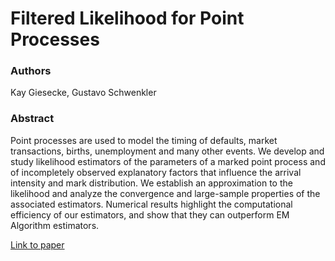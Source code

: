 # Filtered Likelihood for Point Processes
### Authors
Kay Giesecke, Gustavo Schwenkler
### Abstract
Point processes are used to model the timing of defaults, market transactions, births, unemployment and many other events. We develop and study likelihood estimators of the parameters of a marked point process and of incompletely observed explanatory factors that influence the arrival intensity and mark distribution. We establish an approximation to the likelihood and analyze the convergence and large-sample properties of the associated estimators. Numerical results highlight the computational efficiency of our estimators, and show that they can outperform EM Algorithm estimators.

[Link to paper](https://stanford.app.box.com/s/yfc7vayahw9ek86wkhgk6h4ix18mjfqk)
